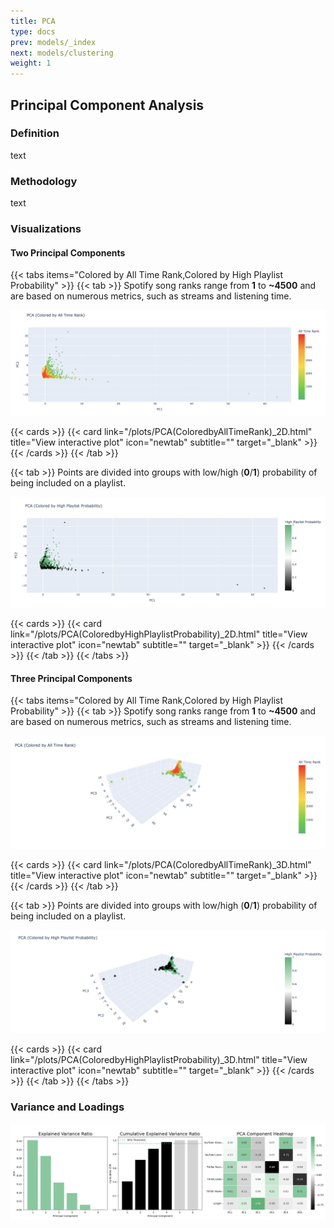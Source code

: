 ```yaml
---
title: PCA
type: docs
prev: models/_index
next: models/clustering
weight: 1
---
```


## Principal Component Analysis

### Definition

text

### Methodology

text

### Visualizations

#### Two Principal Components

{{< tabs items="Colored by All Time Rank,Colored by High Playlist Probability" >}}
  {{< tab >}}
  Spotify song ranks range from **1** to **~4500** and are based on numerous metrics, such as streams and listening time.

  ![PCA(ColoredbyAllTimeRank)_2D](images/pca/PCA(ColoredbyAllTimeRank)_2D.png)

  {{< cards >}}
    {{< card link="/plots/PCA(ColoredbyAllTimeRank)_2D.html" title="View interactive plot" icon="newtab" subtitle="" target="_blank" >}}
  {{< /cards >}}
  {{< /tab >}}

  {{< tab >}}
  Points are divided into groups with low/high (**0**/**1**) probability of being included on a playlist.

  ![PCA(ColoredbyHighPlaylistProbability)_2D](images/pca/PCA(ColoredbyHighPlaylistProbability)_2D.png)

  {{< cards >}}
    {{< card link="/plots/PCA(ColoredbyHighPlaylistProbability)_2D.html" title="View interactive plot" icon="newtab" subtitle="" target="_blank" >}}
  {{< /cards >}}
  {{< /tab >}}
{{< /tabs >}}

#### Three Principal Components

{{< tabs items="Colored by All Time Rank,Colored by High Playlist Probability" >}}
  {{< tab >}}
  Spotify song ranks range from **1** to **~4500** and are based on numerous metrics, such as streams and listening time.

  ![PCA(ColoredbyAllTimeRank)_3D](images/pca/PCA(ColoredbyAllTimeRank)_3D.png)

  {{< cards >}}
    {{< card link="/plots/PCA(ColoredbyAllTimeRank)_3D.html" title="View interactive plot" icon="newtab" subtitle="" target="_blank" >}}
  {{< /cards >}}
  {{< /tab >}}

  {{< tab >}}
  Points are divided into groups with low/high (**0**/**1**) probability of being included on a playlist.

  ![PCA(ColoredbyHighPlaylistProbability)_3D](images/pca/PCA(ColoredbyHighPlaylistProbability)_3D.png)

  {{< cards >}}
    {{< card link="/plots/PCA(ColoredbyHighPlaylistProbability)_3D.html" title="View interactive plot" icon="newtab" subtitle="" target="_blank" >}}
  {{< /cards >}}
  {{< /tab >}}
{{< /tabs >}}

### Variance and Loadings

![EVR_CUMEVR_Loadings](images/pca/EVR_CUMEVR_Loadings.png)